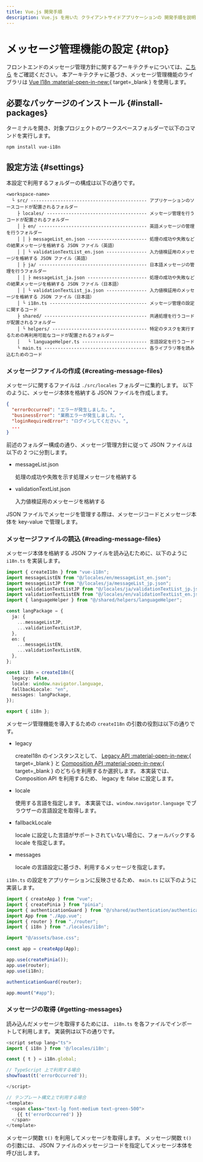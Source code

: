 ```yaml
---
title: Vue.js 開発手順
description: Vue.js を用いた クライアントサイドアプリケーションの 開発手順を説明します。
---
```


# メッセージ管理機能の設定 {#top}

フロントエンドのメッセージ管理方針に関するアーキテクチャについては、[こちら](../../../app-architecture/client-side-rendering/global-function/message-management-policy.md) をご確認ください。
本アーキテクチャに基づき、メッセージ管理機能のライブラリは [Vue I18n :material-open-in-new:](https://kazupon.github.io/vue-i18n/){ target=\_blank } を使用します。

## 必要なパッケージのインストール {#install-packages}

ターミナルを開き、対象プロジェクトのワークスペースフォルダーで以下のコマンドを実行します。

```terminal
npm install vue-i18n
```

## 設定方法 {#settings}

本設定で利用するフォルダーの構成は以下の通りです。

```terminal linenums="0"
<workspace-name>
  └ src/ ------------------------------------------- アプリケーションのソースコードが配置されるフォルダー
    ├ locales/ ------------------------------------- メッセージ管理を行うコードが配置されるフォルダー
    │ ├ en/ ---------------------------------------- 英語メッセージの管理を行うフォルダー
    │ │ ├ messageList_en.json ---------------------- 処理の成功や失敗などの結果メッセージを格納する JSON ファイル（英語）
    │ │ └ validationTextList_en.json --------------- 入力値検証用のメッセージを格納する JSON ファイル（英語）
    │ ├ ja/ ---------------------------------------- 日本語メッセージの管理を行うフォルダー
    │ │ ├ messageList_ja.json ---------------------- 処理の成功や失敗などの結果メッセージを格納する JSON ファイル（日本語）
    │ │ └ validationTextList_ja.json --------------- 入力値検証用のメッセージを格納する JSON ファイル（日本語）
    │ └ i18n.ts ------------------------------------ メッセージ管理の設定に関するコード
    ├ shared/ -------------------------------------- 共通処理を行うコードが配置されるフォルダー
    │ └ helpers/ ----------------------------------- 特定のタスクを実行するための再利用可能なコードが配置されるフォルダー
    │   └ languageHelper.ts ------------------------ 言語設定を行うコード
    └ main.ts -------------------------------------- 各ライブラリ等を読み込むためのコード
```

### メッセージファイルの作成 {#creating-message-files}

メッセージに関するファイルは `./src/locales` フォルダーに集約します。
以下のように、メッセージ本体を格納する JSON ファイルを作成します。

```json title="messageList_jp.json の例"
{
  "errorOccurred": "エラーが発生しました。",
  "businessError": "業務エラーが発生しました。",
  "loginRequiredError": "ログインしてください。",
  ...
}
```

前述のフォルダー構成の通り、メッセージ管理方針に従って JSON ファイルは以下の 2 つに分割します。

- messageList.json

  処理の成功や失敗を示す処理メッセージを格納する

- validationTextList.json

  入力値検証用のメッセージを格納する

JSON ファイルでメッセージを管理する際は、メッセージコードとメッセージ本体を key-value で管理します。

### メッセージファイルの読込 {#reading-message-files}

メッセージ本体を格納する JSON ファイルを読み込むために、以下のように `i18n.ts` を実装します。

```ts title="i18n.ts"
import { createI18n } from "vue-i18n";
import messageListEN from "@/locales/en/messageList_en.json";
import messageListJP from "@/locales/ja/messageList_jp.json";
import validationTextListJP from "@/locales/ja/validationTextList_jp.json";
import validationTextListEN from "@/locales/en/validationTextList_en.json";
import { languageHelper } from "@/shared/helpers/languageHelper";

const langPackage = {
  ja: {
    ...messageListJP,
    ...validationTextListJP,
  },
  en: {
    ...messageListEN,
    ...validationTextListEN,
  },
};

const i18n = createI18n({
  legacy: false,
  locale: window.navigator.language,
  fallbackLocale: "en",
  messages: langPackage,
});

export { i18n };
```

メッセージ管理機能を導入するための `createI18n` の引数の役割は以下の通りです。

- legacy

    <!-- textlint-disable ja-technical-writing/sentence-length -->

  createI18n のインスタンスとして、 [Legacy API :material-open-in-new:](https://vue-i18n.intlify.dev/api/legacy.html){ target=\_blank } と [Composition API :material-open-in-new:](https://vue-i18n.intlify.dev/api/composition.html){ target=\_blank } のどちらを利用するか選択します。
  本実装では、 Composition API を利用するため、 legacy を false に設定します。
    <!-- textlint-enable ja-technical-writing/sentence-length -->

- locale

  使用する言語を指定します。
  本実装では、`window.navigator.language` でブラウザーの言語設定を取得します。

- fallbackLocale

  locale に設定した言語がサポートされていない場合に、フォールバックする locale を指定します。

- messages

  locale の言語設定に基づき、利用するメッセージを指定します。

`i18n.ts` の設定をアプリケーションに反映させるため、 `main.ts` に以下のように実装します。

```ts title="main.ts" hl_lines="8 16"
import { createApp } from "vue";
import { createPinia } from "pinia";
import { authenticationGuard } from "@/shared/authentication/authentication-guard";
import App from "./App.vue";
import { router } from "./router";
import { i18n } from "./locales/i18n";

import "@/assets/base.css";

const app = createApp(App);

app.use(createPinia());
app.use(router);
app.use(i18n);

authenticationGuard(router);

app.mount("#app");
```

### メッセージの取得 {#getting-messages}

読み込んだメッセージを取得するためには、 `i18n.ts` を各ファイルでインポートして利用します。
実装例は以下の通りです。

```ts title="メッセージ利用例"
<script setup lang="ts">
import { i18n } from '@/locales/i18n';

const { t } = i18n.global;

// TypeScript 上で利用する場合
showToast(t('errorOccurred'));

</script>

// テンプレート構文上で利用する場合
<template>
  <span class="text-lg font-medium text-green-500">
    {{ t('errorOccurred') }}
  </span>
</template>
```

メッセージ関数 `t()` を利用してメッセージを取得します。
メッセージ関数 `t()` の引数には、 JSON ファイルのメッセージコードを指定してメッセージ本体を呼び出します。
